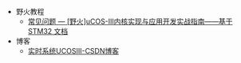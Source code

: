 - 野火教程
	- [常见问题 — [野火]uCOS-III内核实现与应用开发实战指南——基于STM32 文档](https://doc.embedfire.com/rtos/ucos/zh/latest/faq/index.html)
- 博客
	- [实时系统UCOSIII-CSDN博客](https://blog.csdn.net/weixin_44567668/article/details/131056991)
